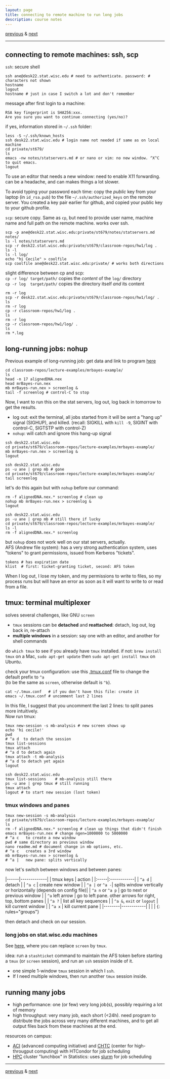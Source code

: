 ```yaml
---
layout: page
title: connecting to remote machine to run long jobs
description: course notes
---
```

[previous](notes1013.html) &
[next](notes1020.html)

---

## connecting to remote machines: ssh, scp

`ssh`: secure shell

```shell
ssh ane@desk22.stat.wisc.edu # need to authenticate. password: # characters not shown
hostname
logout
hostname # just in case I switch a lot and don't remember
```

message after first login to a machine:

```
RSA key fingerprint is SHA256:xxx.
Are you sure you want to continue connecting (yes/no)?
```

if yes, information stored in `~/.ssh` folder:

```shell
less -S ~/.ssh/known_hosts
ssh desk22.stat.wisc.edu # login name not needed if same as on local machine
cd private/st679/
ls
emacs -nw notes/statservers.md # or nano or vim: no new window. ^X^C to quit emacs.
logout
```

To use an editor that needs a new window: need to enable X11 forwarding.
can be a headache, and can makes things a lot slower.

To avoid typing your password each time: copy the *public* key from your laptop
(in `id_rsa.pub`) to the file `~/.ssh/authorized_keys` on the remote server.
You created a key pair earlier for github, and copied your public key to your
github profile.

`scp`: secure copy. Same as `cp`, but need to provide user name,
machine name and full path on the remote machine. works over ssh.

```shell
scp -p ane@desk22.stat.wisc.edu:private/st679/notes/statservers.md notes/
ls -l notes/statservers.md
scp -r desk22.stat.wisc.edu:private/st679/classroom-repos/hw1/log .
ls -l
ls -l log/
echo "hi Cecile" > coolfile
scp coolfile ane@desk22.stat.wisc.edu:private/ # works both directions
```

slight difference between cp and scp:  
`cp -r log/ target/path/` copies the *content* of the `log/` directory  
`cp -r log  target/path/` copies the directory itself *and* its content

```shell
rm -r log
scp -r desk22.stat.wisc.edu:private/st679/classroom-repos/hw1/log/ .
ls
rm -r log
cp -r classroom-repos/hw1/log .
ls
rm -r log
cp -r classroom-repos/hw1/log/ .
ls
rm *.log
```

## long-running jobs: nohup

Previous example of long-running job: get data and link to program
[here](https://github.com/UWMadison-computingtools/coursedata/tree/master/example-mrbayes)

```shell
cd classroom-repos/lecture-examples/mrbayes-example/
ls
head -n 17 alignedDNA.nex
head mrBayes-run.nex
mb mrBayes-run.nex > screenlog &
tail -f screenlog # control-C to stop
```

Now, I want to run this on the stat servers, log out,
log back in tomorrow to get the results.

- log out: exit the terminal, all jobs started from it will be sent
  a "hang up" signal (SIGHUP), and killed.
  (recall: SIGKILL with `kill -9`, SIGINT with control-C, SIGTSTP with control-Z)
- `nohup`: will catch and ignore this hang-up signal

```shell
ssh desk22.stat.wisc.edu
cd private/st679/classroom-repos/lecture-examples/mrbayes-example/
mb mrBayes-run.nex > screenlog &
logout

ssh desk22.stat.wisc.edu
ps -u ane | grep mb # gone
cd private/st679/classroom-repos/lecture-examples/mrbayes-example/
tail screenlog
```

let's do this again but with `nohup` before our command:

```shell
rm -f alignedDNA.nex.* screenlog # clean up
nohup mb mrBayes-run.nex > screenlog &
logout

ssh desk22.stat.wisc.edu
ps -u ane | grep mb # still there if lucky
cd private/st679/classroom-repos/lecture-examples/mrbayes-example/
ls -l
rm -f alignedDNA.nex.* screenlog
```

but `nohup` does not work well on our stat servers, actually.  
AFS  (Andrew file system): has a very strong authentication system,
uses "tokens" to grant permissions, issued from Kerberos "tickets".

```shell
tokens # has expiration date
klist  # first: ticket-granting ticket, second: AFS token
```

When I log out, I lose my token, and my permissions to write to files,
so my process runs but will have an error as soon as it will want to write to
or read from a file.

## tmux: terminal multiplexer

solves several challenges, like GNU `screen`

- `tmux` sessions can be **detached** and **reattached**:
  detach, log out, log back in, re-attach  
- **multiple windows** in a session:
  say one with an editor, and another for shell commands

do `which tmux` to see if you already have `tmux` installed. if not:
`brew install tmux` on a Mac,
`sudo apt-get update` then `sudo apt-get install tmux` on Ubuntu.

check your tmux configuration: use this
[.tmux.conf](https://raw.githubusercontent.com/vsbuffalo/bds-files/master/chapter-04-working-with-remote-machines/.tmux.conf) file
to change the default prefix to `^a`  
(to be the same as `screen`, otherwise default is `^b`).

```shell
cat ~/.tmux.conf   # if you don't have this file: create it
emacs ~/.tmux.conf # uncomment last 2 lines
```

In this file, I suggest that you uncomment the last 2 lines:
to split panes more intuitively.  
Now run tmux:

```shell
tmux new-session -s mb-analysis # new screen shows up
echo 'hi cecile!'
pwd
# ^a d  to detach the session
tmux list-sessions
tmux attach
# ^a d to detach again
tmux attach -t mb-analysis
# ^a d to detach yet again
logout

ssh desk22.stat.wisc.edu
tmux list-sessions    # mb-analysis still there
ps -u ane | grep tmux # still running
tmux attach
logout # to start new session (lost token)
```

### tmux windows and panes

```shell
tmux new-session -s mb-analysis
cd private/st679/classroom-repos/lecture-examples/mrbayes-example/
ls
rm -f alignedDNA.nex.* screenlog # clean up things that didn't finish
emacs mrBayes-run.nex # change ngen=1000000 to 5000000
# ^a c   to create a new window
pwd # same directory as previous window
nano readme.md # document change in mb options, etc.
# ^a c   creates a 3rd window
mb mrBayes-run.nex > screenlog &
# ^a |   new pane: splits vertically
```

now let's switch between windows and between panes:

|------|-------------|
| tmux keys | action |
|:-----|:------------|
| `^a d` | detach |
| `^a c` | create new window |
| `^a |` or `^a -`| splits window vertically or horizontally (depends on config file)|
| `^a n` or `^a p` | go to next or previous window |
| `^a` left arrow | go to left pane. other arrows for right, top, bottom panes |
| `^a ?` | list all key sequences |
| `^a &`, `exit` or `logout` | kill current window |
| `^a x` | kill current pane |
|--------|------------|
|        |            |
{: rules="groups"}

then detach and check on our session.

### long jobs on stat.wisc.edu machines

See [here](https://www.stat.wisc.edu/computing-lab/how-perform-long-running-jobs),
where you can replace `screen` by `tmux`.

idea: run a `stashticket` command to maintain the AFS token before starting
a `tmux` (or `screen` session), and run an `ssh` session inside of it.

- one simple 1-window `tmux` session in which I `ssh`.
- If I need multiple windows, then run another `tmux` session inside.

## running many jobs

- high performance: one (or few) very long job(s),
  possibly requiring a lot of memory
- high throughput: very many job, each short (<24h).
  need program to distribute the jobs across very many different machines,
  and to get all output files back from these machines at the end.

resources on campus:

- [ACI](https://aci.wisc.edu/resources/#research-computing-beyond-desktop)
  (advanced computing initiative) and
  [CHTC](http://chtc.cs.wisc.edu) (center for high-througput computing)
  with HTCondor for job scheduling
- [HPC](http://www.stat.wisc.edu/services/hpc-cluster1/overview)
  cluster "lunchbox" in Statistics: uses [slurm](http://slurm.schedmd.com)
  for job scheduling


---
[previous](notes1013.html) &
[next](notes1020.html)
